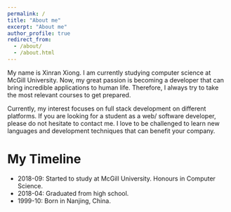 ```yaml
---
permalink: /
title: "About me"
excerpt: "About me"
author_profile: true
redirect_from: 
  - /about/
  - /about.html
---
```


My name is Xinran Xiong. I am currently studying computer science at McGill University. Now, my great passion is becoming a developer that can bring incredible applications to human life. Therefore, I always try to take the most relevant courses to get prepared.

Currently, my interest focuses on full stack development on different platforms. If you are looking for a student as a web/ software developer, please do not hesitate to contact me. I love to be challenged to learn new languages and development techniques that can benefit your company.

My Timeline
======
* 2018-09: Started to study at McGill University. Honours in Computer Science.
* 2018-04: Graduated from high school.
* 1999-10: Born in Nanjing, China.
